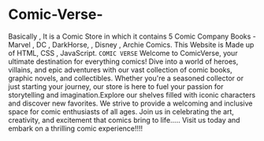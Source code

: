 # Comic-Verse-
Basically , It is a Comic Store in which it contains 5 Comic Company Books - Marvel , DC , DarkHorse, , Disney , Archie Comics.  This Website is Made up of HTML, CSS , JavaScript.
                                    `COMIC VERSE`
Welcome to ComicVerse, your ultimate destination for everything comics! Dive into a world of heroes, villains, and epic adventures with our vast collection of comic books, graphic novels, and collectibles. Whether you're a seasoned collector or just starting your journey, our store is here to fuel your passion for storytelling and imagination.Explore our shelves filled with iconic characters and discover new favorites. We strive to provide a welcoming and inclusive space for comic enthusiasts of all ages. Join us in celebrating the art, creativity, and excitement that comics bring to life.....
Visit us today and embark on a thrilling comic experience!!!!
